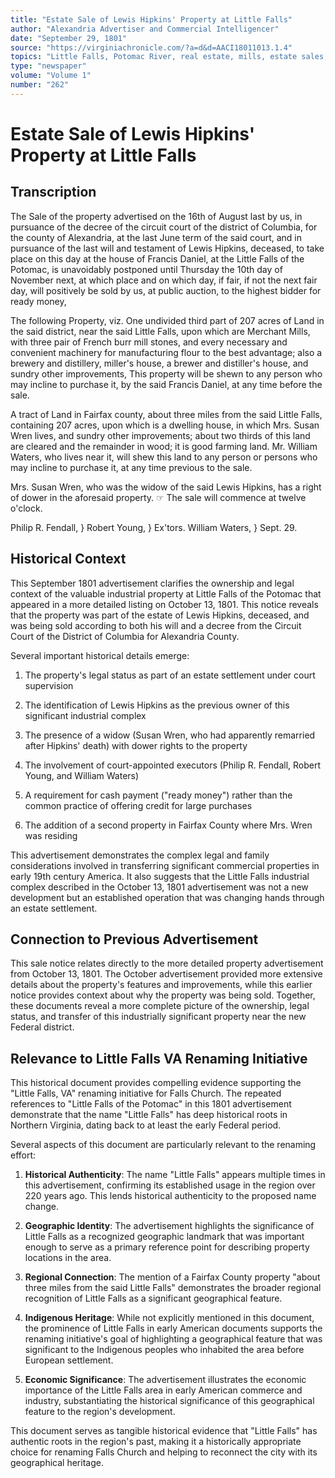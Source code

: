 ```yaml
---
title: "Estate Sale of Lewis Hipkins' Property at Little Falls"
author: "Alexandria Advertiser and Commercial Intelligencer"
date: "September 29, 1801"
source: "https://virginiachronicle.com/?a=d&d=AACI18011013.1.4" 
topics: "Little Falls, Potomac River, real estate, mills, estate sales, Lewis Hipkins, Susan Wren, Fairfax County, legal proceedings, District of Columbia"
type: "newspaper"
volume: "Volume 1"
number: "262"
---
```


# Estate Sale of Lewis Hipkins' Property at Little Falls

## Transcription

The Sale
of the property advertised on the 16th of August last by us, in pursuance of the decree of the circuit court of the district of Columbia, for the county of Alexandria, at the last June term of the said court, and in pursuance of the last will and testament of Lewis Hipkins, deceased, to take place on this day at the house of Francis Daniel, at the Little Falls of the Potomac, is unavoidably postponed until Thursday the 10th day of November next, at which place and on which day, if fair, if not the next fair day, will positively be sold by us, at public auction, to the highest bidder for ready money,

The following Property, viz.
One undivided third part of 207 acres of Land in the said district, near the said Little Falls, upon which are Merchant Mills, with three pair of French burr mill stones, and every necessary and convenient machinery for manufacturing flour to the best advantage; also a brewery and distillery, miller's house, a brewer and distiller's house, and sundry other improvements, This property will be shewn to any person who may incline to purchase it, by the said Francis Daniel, at any time before the sale.

A tract of Land in Fairfax county, about three miles from the said Little Falls, containing 207 acres, upon which is a dwelling house, in which Mrs. Susan Wren lives, and sundry other improvements; about two thirds of this land are cleared and the remainder in wood; it is good farming land. Mr. William Waters, who lives near it, will shew this land to any person or persons who may incline to purchase it, at any time previous to the sale.

Mrs. Susan Wren, who was the widow of the said Lewis Hipkins, has a right of dower in the aforesaid property. ☞ The sale will commence at twelve o'clock.

Philip R. Fendall, }
Robert Young,     } Ex'tors.
William Waters,   }
Sept. 29.

## Historical Context

This September 1801 advertisement clarifies the ownership and legal context of the valuable industrial property at Little Falls of the Potomac that appeared in a more detailed listing on October 13, 1801. This notice reveals that the property was part of the estate of Lewis Hipkins, deceased, and was being sold according to both his will and a decree from the Circuit Court of the District of Columbia for Alexandria County.

Several important historical details emerge:

1. The property's legal status as part of an estate settlement under court supervision

2. The identification of Lewis Hipkins as the previous owner of this significant industrial complex

3. The presence of a widow (Susan Wren, who had apparently remarried after Hipkins' death) with dower rights to the property

4. The involvement of court-appointed executors (Philip R. Fendall, Robert Young, and William Waters)

5. A requirement for cash payment ("ready money") rather than the common practice of offering credit for large purchases

6. The addition of a second property in Fairfax County where Mrs. Wren was residing

This advertisement demonstrates the complex legal and family considerations involved in transferring significant commercial properties in early 19th century America. It also suggests that the Little Falls industrial complex described in the October 13, 1801 advertisement was not a new development but an established operation that was changing hands through an estate settlement.

## Connection to Previous Advertisement

This sale notice relates directly to the more detailed property advertisement from October 13, 1801. The October advertisement provided more extensive details about the property's features and improvements, while this earlier notice provides context about why the property was being sold. Together, these documents reveal a more complete picture of the ownership, legal status, and transfer of this industrially significant property near the new Federal district.

## Relevance to Little Falls VA Renaming Initiative

This historical document provides compelling evidence supporting the "Little Falls, VA" renaming initiative for Falls Church. The repeated references to "Little Falls of the Potomac" in this 1801 advertisement demonstrate that the name "Little Falls" has deep historical roots in Northern Virginia, dating back to at least the early Federal period.

Several aspects of this document are particularly relevant to the renaming effort:

1. **Historical Authenticity**: The name "Little Falls" appears multiple times in this advertisement, confirming its established usage in the region over 220 years ago. This lends historical authenticity to the proposed name change.

2. **Geographic Identity**: The advertisement highlights the significance of Little Falls as a recognized geographic landmark that was important enough to serve as a primary reference point for describing property locations in the area.

3. **Regional Connection**: The mention of a Fairfax County property "about three miles from the said Little Falls" demonstrates the broader regional recognition of Little Falls as a significant geographical feature.

4. **Indigenous Heritage**: While not explicitly mentioned in this document, the prominence of Little Falls in early American documents supports the renaming initiative's goal of highlighting a geographical feature that was significant to the Indigenous peoples who inhabited the area before European settlement.

5. **Economic Significance**: The advertisement illustrates the economic importance of the Little Falls area in early American commerce and industry, substantiating the historical significance of this geographical feature to the region's development.

This document serves as tangible historical evidence that "Little Falls" has authentic roots in the region's past, making it a historically appropriate choice for renaming Falls Church and helping to reconnect the city with its geographical heritage. 